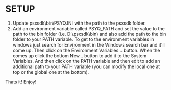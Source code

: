 # SETUP
1. Update psxsdk\bin\PSYQ.INI with the path to the psxsdk folder.
2. Add an environment variable called PSYQ_PATH and set the value to the path to the bin folder (i.e. D:\psxsdk\bin) and also add the path to the bin folder to your PATH variable.
    To get to the environment variables in windows just search for Environment in the Windows search bar and it'll come up. Then click on the Environment Variables... button.  When the comes up click the bottom New... button to add it to the System Variables. And then click on the PATH variable and then edit to add an additional path to your PATH variable (you can modify the local one at top or the global one at the bottom).

Thats it!  Enjoy!
